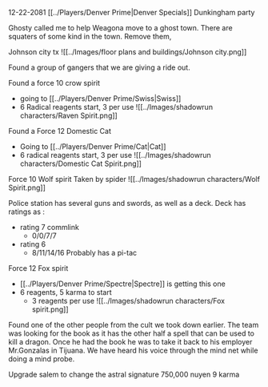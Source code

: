 12-22-2081
[[../Players/Denver Prime|Denver Specials]]
Dunkingham party

Ghosty called me to help Weagona move to a ghost town. There are squaters of some kind in the town. Remove them, 

Johnson city tx
![[../Images/floor plans and buildings/Johnson city.png]]

Found a group of gangers that we are giving a ride out. 

Found a force 10 crow spirit
- going to [[../Players/Denver Prime/Swiss|Swiss]]
- 6 Radical reagents start, 3 per use
![[../Images/shadowrun characters/Raven Spirit.png]]

Found a Force 12 Domestic Cat
- Going to [[../Players/Denver Prime/Cat|Cat]]
- 6 radical reagents start, 3 per use
![[../Images/shadowrun characters/Domestic Cat Spirit.png]]

Force 10 Wolf spirit
Taken by spider
![[../Images/shadowrun characters/Wolf Spirit.png]]

Police station has several guns and swords, as well as a deck. 
Deck has ratings as :
- rating 7 commlink
	- 0/0/7/7
- rating 6
	- 8/11/14/16
Probably has a pi-tac

Force 12 Fox spirit
- [[../Players/Denver Prime/Spectre|Spectre]] is getting this one
- 6 reagents, 5 karma to start
	- 3 reagents per use
![[../Images/shadowrun characters/Fox spirit.png]]


Found one of the other people from the cult we took down earlier. The team was looking for the book as it has the other half a spell that can be used to kill a dragon. Once he had the book he was to take it back to his employer Mr.Gonzalas in Tijuana. We have heard his voice through the mind net while doing a mind probe.


Upgrade salem to change the astral signature
750,000 nuyen
9 karma